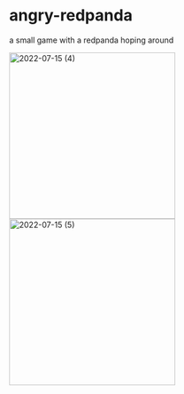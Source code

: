 # angry-redpanda
a small game with a redpanda hoping around


<img width="300" alt="2022-07-15 (4)" src="https://user-images.githubusercontent.com/73654601/179071540-c7be61a5-2570-478a-82c8-7354fb8297ec.png">
<img width="300" alt="2022-07-15 (5)" src="https://user-images.githubusercontent.com/73654601/179071569-cdb087b5-b5f6-4e78-86d6-ae2f1021cb03.png">
